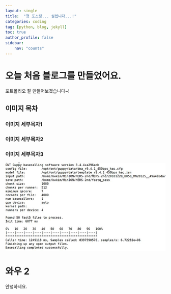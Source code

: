 ```yaml
---
layout: single
title:  "첫 포스팅... 설렙니다...!"
categories: coding
tag: [python, blog, jekyll]
toc: true
author_profile: false
sidebar: 
    nav: "counts"
---
```


# 오늘 처음 블로그를 만들었어요. 

포트폴리오 잘 만들어보겠습니다~!



## 이미지 목차

### 이미지 세부목자1



### 이미지 세부목자2



### 이미지 세부목자3



![basecalling](../images/23-02-10-first/basecalling.JPG)



# 와우 2

안녕하세요. 
